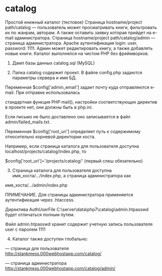 # catalog
Простой книжный каталог (тестовое)
Страница hostname/project path/catalog  — пользователь может просматривать книги, фильтровать их по жанрам, авторам. 
А также оставить заявку которая прийдет на e-mail администратора.
Страница hostname/project path/catalog/admin — страница администратора. Apache аутентификация login: user, password: 1111.
Админ может редактировать книгу, а также добавлять новые книги.
Каталог выполнялся на чистом PHP без фреймворков.

1. Дамп базы данных catalog.sql (MySQL)

2. Папка catalog содержит проект. В файле config.php задаются параметры сервера и имя БД.
 
Переменная $config['admin_email'] задает почту куда отправляются e-mail. При отправке использовалась 

стандартная функция PHP mail(), настройки соответствующих директив в проекте нет, они должны быть в php.ini.

Если письмо не было доставлено оно записывается в файл admin/failed_mails.txt.

Переменная $config['root_uri'] определяет путь к содержимому относительно корневой директории хоста. 

Например, если страница каталога для пользователя доступна localhost/projects/catalog/index.php, то 

$config['root_uri']='/projects/catalog/' (первый слеш обязательно)

3. Страница каталога для пользователя доступна имя_хоста/.../index.php, а страница администратора как

 имя_хоста/.../admin/index.php

ПРИМЕЧАНИЕ. Для страницы администратора применяется аутентификация через .htaccess. 

Директива AuthUserFile  C:\server\data\php7\catalog\admin\.htpasswd будет отличаться полным путем.

Файл admin\.htpasswd хранит содержит учетную запись пользователя user с паролем 1111

4. Каталог также доступен глобально:

— страница для пользователя http://stankmess.000webhostapp.com/catalog/

— страница администратора http://stankmess.000webhostapp.com/catalog/admin/
